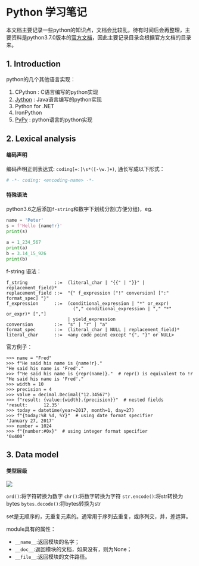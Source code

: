 # Python 学习笔记

本文档主要记录一些python的知识点，文档会比较乱，待有时间后会再整理，主要资料是python3.7.0版本的[官方文档](https://docs.python.org/3/reference/index.html#reference-index)，因此主要记录目录会根据官方文档的目录来。

## 1. Introduction

python的几个其他语言实现：

1. CPython : C语言编写的python实现
2. [Jython](http://www.jython.org/) : Java语言编写的python实现
3. Python for .NET
4. IronPython
5. [PyPy](http://pypy.org/) : python语言的python实现

## 2. Lexical analysis

#### 编码声明

编码声明正则表达式: `coding[=:]\s*([-\w.]+)`, 通长写成以下形式：

```python
# -*- coding: <encoding-name> -*-
```

#### 特殊语法

python3.6之后添加`f-string`和数字下划线分割(方便分组)，eg.

```python
name = 'Peter'
s = f'Hello {name!r}'
print(s)

a = 1_234_567
print(a)
b = 3.14_15_926
print(b)
```

f-string 语法：

```
f_string          ::=  (literal_char | "{{" | "}}" | replacement_field)*
replacement_field ::=  "{" f_expression ["!" conversion] [":" format_spec] "}"
f_expression      ::=  (conditional_expression | "*" or_expr)
                         ("," conditional_expression | "," "*" or_expr)* [","]
                       | yield_expression
conversion        ::=  "s" | "r" | "a"
format_spec       ::=  (literal_char | NULL | replacement_field)*
literal_char      ::=  <any code point except "{", "}" or NULL>
```

官方例子：

```
>>> name = "Fred"
>>> f"He said his name is {name!r}."
"He said his name is 'Fred'."
>>> f"He said his name is {repr(name)}."  # repr() is equivalent to !r
"He said his name is 'Fred'."
>>> width = 10
>>> precision = 4
>>> value = decimal.Decimal("12.34567")
>>> f"result: {value:{width}.{precision}}"  # nested fields
'result:      12.35'
>>> today = datetime(year=2017, month=1, day=27)
>>> f"{today:%B %d, %Y}"  # using date format specifier
'January 27, 2017'
>>> number = 1024
>>> f"{number:#0x}"  # using integer format specifier
'0x400'
```

## 3. Data model

#### 类型层级

![](images/type.png)

`ord()`:将字符转换为数字
`chr()`:将数字转换为字符
`str.encode()`:将str转换为bytes
`bytes.decode()`:将bytes转换为str

set是无顺序的，无重复元素的。通常用于序列去重复，或序列交，并，差运算。

module具有的属性： 
* `__name__`:返回模块的名字；
* `__doc__`:返回模块的文档，如果没有，则为None；
* `__file__`:返回模块的文件路径。







